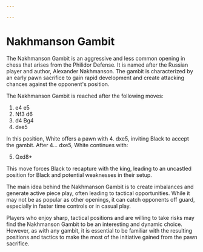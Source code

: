 ```yaml
---

---
```

# Nakhmanson Gambit

The Nakhmanson Gambit is an aggressive and less common opening in chess that arises from the Philidor Defense. It is named after the Russian player and author, Alexander Nakhmanson. The gambit is characterized by an early pawn sacrifice to gain rapid development and create attacking chances against the opponent's position.

The Nakhmanson Gambit is reached after the following moves:

1. e4 e5
2. Nf3 d6
3. d4 Bg4
4. dxe5

In this position, White offers a pawn with 4. dxe5, inviting Black to accept the gambit. After 4... dxe5, White continues with:

5. Qxd8+

This move forces Black to recapture with the king, leading to an uncastled position for Black and potential weaknesses in their setup.

The main idea behind the Nakhmanson Gambit is to create imbalances and generate active piece play, often leading to tactical opportunities. While it may not be as popular as other openings, it can catch opponents off guard, especially in faster time controls or in casual play.

Players who enjoy sharp, tactical positions and are willing to take risks may find the Nakhmanson Gambit to be an interesting and dynamic choice. However, as with any gambit, it is essential to be familiar with the resulting positions and tactics to make the most of the initiative gained from the pawn sacrifice.